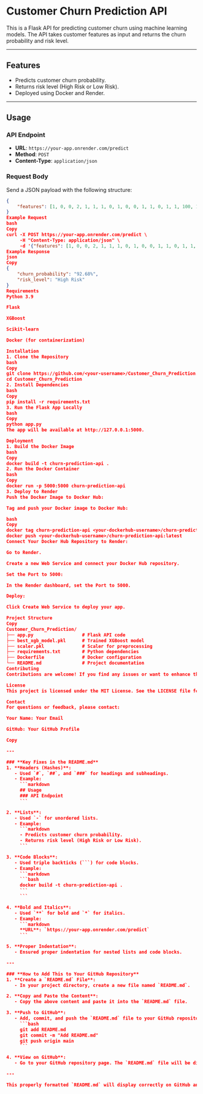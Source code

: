 # Customer Churn Prediction API

This is a Flask API for predicting customer churn using machine learning models. The API takes customer features as input and returns the churn probability and risk level.

---

## Features

- Predicts customer churn probability.
- Returns risk level (High Risk or Low Risk).
- Deployed using Docker and Render.

---

## Usage

### API Endpoint

- **URL**: `https://your-app.onrender.com/predict`
- **Method**: `POST`
- **Content-Type**: `application/json`

### Request Body

Send a JSON payload with the following structure:

```json
{
    "features": [1, 0, 0, 2, 1, 1, 1, 0, 1, 0, 0, 1, 1, 0, 1, 1, 100, 100]
}
Example Request
bash
Copy
curl -X POST https://your-app.onrender.com/predict \
     -H "Content-Type: application/json" \
     -d '{"features": [1, 0, 0, 2, 1, 1, 1, 0, 1, 0, 0, 1, 1, 0, 1, 1, 100, 100]}'
Example Response
json
Copy
{
    "churn_probability": "92.68%",
    "risk_level": "High Risk"
}
Requirements
Python 3.9

Flask

XGBoost

Scikit-learn

Docker (for containerization)

Installation
1. Clone the Repository
bash
Copy
git clone https://github.com/<your-username>/Customer_Churn_Prediction.git
cd Customer_Churn_Prediction
2. Install Dependencies
bash
Copy
pip install -r requirements.txt
3. Run the Flask App Locally
bash
Copy
python app.py
The app will be available at http://127.0.0.1:5000.

Deployment
1. Build the Docker Image
bash
Copy
docker build -t churn-prediction-api .
2. Run the Docker Container
bash
Copy
docker run -p 5000:5000 churn-prediction-api
3. Deploy to Render
Push the Docker Image to Docker Hub:

Tag and push your Docker image to Docker Hub:

bash
Copy
docker tag churn-prediction-api <your-dockerhub-username>/churn-prediction-api:latest
docker push <your-dockerhub-username>/churn-prediction-api:latest
Connect Your Docker Hub Repository to Render:

Go to Render.

Create a new Web Service and connect your Docker Hub repository.

Set the Port to 5000:

In the Render dashboard, set the Port to 5000.

Deploy:

Click Create Web Service to deploy your app.

Project Structure
Copy
Customer_Churn_Prediction/
├── app.py                  # Flask API code
├── best_xgb_model.pkl      # Trained XGBoost model
├── scaler.pkl              # Scaler for preprocessing
├── requirements.txt        # Python dependencies
├── Dockerfile              # Docker configuration
└── README.md               # Project documentation
Contributing
Contributions are welcome! If you find any issues or want to enhance the project, feel free to open a pull request.

License
This project is licensed under the MIT License. See the LICENSE file for details.

Contact
For questions or feedback, please contact:

Your Name: Your Email

GitHub: Your GitHub Profile

Copy

---

### **Key Fixes in the README.md**
1. **Headers (Hashes)**:
   - Used `#`, `##`, and `###` for headings and subheadings.
   - Example:
     ```markdown
     ## Usage
     ### API Endpoint
     ```

2. **Lists**:
   - Used `-` for unordered lists.
   - Example:
     ```markdown
     - Predicts customer churn probability.
     - Returns risk level (High Risk or Low Risk).
     ```

3. **Code Blocks**:
   - Used triple backticks (```) for code blocks.
   - Example:
     ```markdown
     ```bash
     docker build -t churn-prediction-api .
     ```
     ```

4. **Bold and Italics**:
   - Used `**` for bold and `*` for italics.
   - Example:
     ```markdown
     **URL**: `https://your-app.onrender.com/predict`
     ```

5. **Proper Indentation**:
   - Ensured proper indentation for nested lists and code blocks.

---

### **How to Add This to Your GitHub Repository**
1. **Create a `README.md` File**:
   - In your project directory, create a new file named `README.md`.

2. **Copy and Paste the Content**:
   - Copy the above content and paste it into the `README.md` file.

3. **Push to GitHub**:
   - Add, commit, and push the `README.md` file to your GitHub repository:
     ```bash
     git add README.md
     git commit -m "Add README.md"
     git push origin main
     ```

4. **View on GitHub**:
   - Go to your GitHub repository page. The `README.md` file will be displayed at the bottom of the page.

---

This properly formatted `README.md` will display correctly on GitHub and provide a clear overview of your project. Let me know if you need further assistance! 😊
